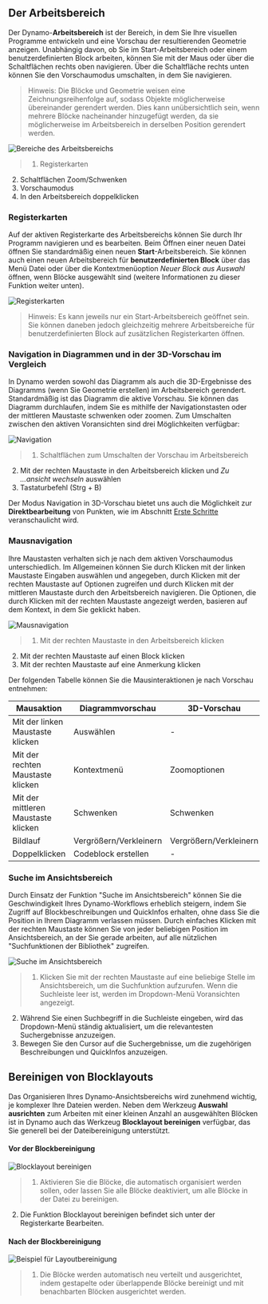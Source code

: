 

## Der Arbeitsbereich

Der Dynamo-**Arbeitsbereich** ist der Bereich, in dem Sie Ihre visuellen Programme entwickeln und eine Vorschau der resultierenden Geometrie anzeigen. Unabhängig davon, ob Sie im Start-Arbeitsbereich oder einem benutzerdefinierten Block arbeiten, können Sie mit der Maus oder über die Schaltflächen rechts oben navigieren. Über die Schaltfläche rechts unten können Sie den Vorschaumodus umschalten, in dem Sie navigieren.

> Hinweis: Die Blöcke und Geometrie weisen eine Zeichnungsreihenfolge auf, sodass Objekte möglicherweise übereinander gerendert werden. Dies kann unübersichtlich sein, wenn mehrere Blöcke nacheinander hinzugefügt werden, da sie möglicherweise im Arbeitsbereich in derselben Position gerendert werden.

![Bereiche des Arbeitsbereichs](images/2-3/01-WorkspaceRegions.png)

> 1. Registerkarten
2. Schaltflächen Zoom/Schwenken
3. Vorschaumodus
4. In den Arbeitsbereich doppelklicken

### Registerkarten

Auf der aktiven Registerkarte des Arbeitsbereichs können Sie durch Ihr Programm navigieren und es bearbeiten. Beim Öffnen einer neuen Datei öffnen Sie standardmäßig einen neuen **Start**-Arbeitsbereich. Sie können auch einen neuen Arbeitsbereich für **benutzerdefinierten Block** über das Menü Datei oder über die Kontextmenüoption *Neuer Block aus Auswahl* öffnen, wenn Blöcke ausgewählt sind (weitere Informationen zu dieser Funktion weiter unten).

![Registerkarten](images/2-3/02-Tabs.png)

> Hinweis: Es kann jeweils nur ein Start-Arbeitsbereich geöffnet sein. Sie können daneben jedoch gleichzeitig mehrere Arbeitsbereiche für benutzerdefinierten Block auf zusätzlichen Registerkarten öffnen.

### Navigation in Diagrammen und in der 3D-Vorschau im Vergleich

In Dynamo werden sowohl das Diagramm als auch die 3D-Ergebnisse des Diagramms (wenn Sie Geometrie erstellen) im Arbeitsbereich gerendert. Standardmäßig ist das Diagramm die aktive Vorschau. Sie können das Diagramm durchlaufen, indem Sie es mithilfe der Navigationstasten oder der mittleren Maustaste schwenken oder zoomen. Zum Umschalten zwischen den aktiven Voransichten sind drei Möglichkeiten verfügbar:

![Navigation](images/2-3/03-PreviewNavigations.png)

> 1. Schaltflächen zum Umschalten der Vorschau im Arbeitsbereich
2. Mit der rechten Maustaste in den Arbeitsbereich klicken und *Zu ...ansicht wechseln* auswählen
3. Tastaturbefehl (Strg + B)

Der Modus Navigation in 3D-Vorschau bietet uns auch die Möglichkeit zur **Direktbearbeitung** von Punkten, wie im Abschnitt [Erste Schritte](2-6_the_quick_start_guide.md) veranschaulicht wird.

### Mausnavigation

Ihre Maustasten verhalten sich je nach dem aktiven Vorschaumodus unterschiedlich. Im Allgemeinen können Sie durch Klicken mit der linken Maustaste Eingaben auswählen und angegeben, durch Klicken mit der rechten Maustaste auf Optionen zugreifen und durch Klicken mit der mittleren Maustaste durch den Arbeitsbereich navigieren. Die Optionen, die durch Klicken mit der rechten Maustaste angezeigt werden, basieren auf dem Kontext, in dem Sie geklickt haben.

![Mausnavigation](images/2-3/04-HelloMouse.png)

> 1. Mit der rechten Maustaste in den Arbeitsbereich klicken
2. Mit der rechten Maustaste auf einen Block klicken
3. Mit der rechten Maustaste auf eine Anmerkung klicken

Der folgenden Tabelle können Sie die Mausinteraktionen je nach Vorschau entnehmen:

|**Mausaktion**|**Diagrammvorschau**|**3D-Vorschau**|
| -- | -- | -- |
|Mit der linken Maustaste klicken|Auswählen|-|
|Mit der rechten Maustaste klicken|Kontextmenü|Zoomoptionen|
|Mit der mittleren Maustaste klicken|Schwenken|Schwenken|
|Bildlauf|Vergrößern/Verkleinern|Vergrößern/Verkleinern|
|Doppelklicken|Codeblock erstellen|-|

### Suche im Ansichtsbereich

Durch Einsatz der Funktion "Suche im Ansichtsbereich" können Sie die Geschwindigkeit Ihres Dynamo-Workflows erheblich steigern, indem Sie Zugriff auf Blockbeschreibungen und QuickInfos erhalten, ohne dass Sie die Position in Ihrem Diagramm verlassen müssen. Durch einfaches Klicken mit der rechten Maustaste können Sie von jeder beliebigen Position im Ansichtsbereich, an der Sie gerade arbeiten, auf alle nützlichen "Suchfunktionen der Bibliothek" zugreifen.

![Suche im Ansichtsbereich](images/2-3/05-InCanvasSearch.png)

> 1. Klicken Sie mit der rechten Maustaste auf eine beliebige Stelle im Ansichtsbereich, um die Suchfunktion aufzurufen. Wenn die Suchleiste leer ist, werden im Dropdown-Menü Voransichten angezeigt.
2. Während Sie einen Suchbegriff in die Suchleiste eingeben, wird das Dropdown-Menü ständig aktualisiert, um die relevantesten Suchergebnisse anzuzeigen.
3. Bewegen Sie den Cursor auf die Suchergebnisse, um die zugehörigen Beschreibungen und QuickInfos anzuzeigen.

## Bereinigen von Blocklayouts

Das Organisieren Ihres Dynamo-Ansichtsbereichs wird zunehmend wichtig, je komplexer Ihre Dateien werden. Neben dem Werkzeug **Auswahl ausrichten** zum Arbeiten mit einer kleinen Anzahl an ausgewählten Blöcken ist in Dynamo auch das Werkzeug **Blocklayout bereinigen** verfügbar, das Sie generell bei der Dateibereinigung unterstützt.

#### Vor der Blockbereinigung

![Blocklayout bereinigen](images/2-3/06-CleanupNodeLayout.png)

> 1. Aktivieren Sie die Blöcke, die automatisch organisiert werden sollen, oder lassen Sie alle Blöcke deaktiviert, um alle Blöcke in der Datei zu bereinigen.
2. Die Funktion Blocklayout bereinigen befindet sich unter der Registerkarte Bearbeiten.

#### Nach der Blockbereinigung

![Beispiel für Layoutbereinigung](images/2-3/07-CleanupNodeLayout.png)

> 1. Die Blöcke werden automatisch neu verteilt und ausgerichtet, indem gestapelte oder überlappende Blöcke bereinigt und mit benachbarten Blöcken ausgerichtet werden.

